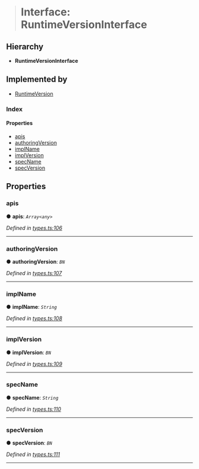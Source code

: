 > # Interface: RuntimeVersionInterface

## Hierarchy

* **RuntimeVersionInterface**

## Implemented by

* [RuntimeVersion](../classes/_rpc_runtimeversion_.runtimeversion.md)

### Index

#### Properties

* [apis](_types_.runtimeversioninterface.md#apis)
* [authoringVersion](_types_.runtimeversioninterface.md#authoringversion)
* [implName](_types_.runtimeversioninterface.md#implname)
* [implVersion](_types_.runtimeversioninterface.md#implversion)
* [specName](_types_.runtimeversioninterface.md#specname)
* [specVersion](_types_.runtimeversioninterface.md#specversion)

## Properties

###  apis

● **apis**: *`Array<any>`*

*Defined in [types.ts:106](https://github.com/polkadot-js/api/blob/ed19ba9/packages/types/src/types.ts#L106)*

___

###  authoringVersion

● **authoringVersion**: *`BN`*

*Defined in [types.ts:107](https://github.com/polkadot-js/api/blob/ed19ba9/packages/types/src/types.ts#L107)*

___

###  implName

● **implName**: *`String`*

*Defined in [types.ts:108](https://github.com/polkadot-js/api/blob/ed19ba9/packages/types/src/types.ts#L108)*

___

###  implVersion

● **implVersion**: *`BN`*

*Defined in [types.ts:109](https://github.com/polkadot-js/api/blob/ed19ba9/packages/types/src/types.ts#L109)*

___

###  specName

● **specName**: *`String`*

*Defined in [types.ts:110](https://github.com/polkadot-js/api/blob/ed19ba9/packages/types/src/types.ts#L110)*

___

###  specVersion

● **specVersion**: *`BN`*

*Defined in [types.ts:111](https://github.com/polkadot-js/api/blob/ed19ba9/packages/types/src/types.ts#L111)*

___